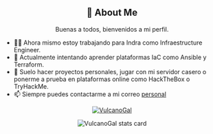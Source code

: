 ## <center>🚀 About Me</center>
  
<center>Buenas a todos, bienvenidos a mi perfil.</center>
  
- 👩‍💻 Ahora mismo estoy trabajando para Indra como Infraestructure Engineer.
- 🧠 Actualmente intentando aprender plataformas IaC como Ansible y Terraform.
- 📝 Suelo hacer proyectos personales, jugar con mi servidor casero o ponerme a prueba en plataformas online como HackTheBox o TryHackMe.
- 📫 Siempre puedes contactarme a mi correo [personal](mailto:martinrodriguezsalgueiro@gmail.com)



<p align="left">
<center><a href="https://github.com/ryo-ma/github-profile-trophy"></center>
<center><img src="https://github-profile-trophy.vercel.app/?username=VulcanoGal" alt="VulcanoGal" /></center>
</a>
</p>
<p>
<!--- <img align="center" src="https://github-readme-stats.vercel.app/api/top-langs?username=VulcanoGal&theme=default&title_color=000000&text_color=000000&bg_color=ffffff&hide_border=true&layout=compact" alt="VulcanoGal stats card" /></p>
<p>&nbsp;--->
<center><img align="center" src="https://github-readme-stats.vercel.app/api?username=VulcanoGal&show_icons=true&theme=default&title_color=000000&text_color=000000&bg_color=ffffff&hide_border=true" alt="VulcanoGal stats card" /></p></center>
